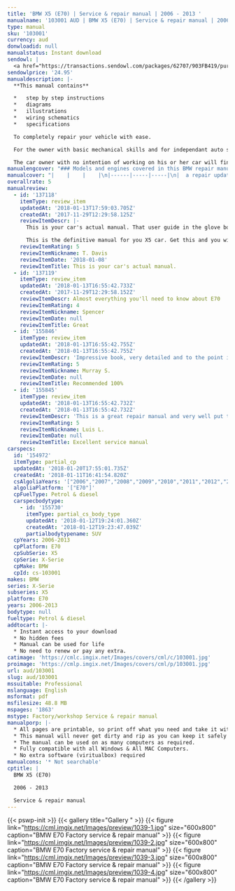 ```yaml
---
title: 'BMW X5 (E70) | Service & repair manual | 2006 - 2013 '
manualname: '103001 AUD | BMW X5 (E70) | Service & repair manual | 2006 - 2013 '
type: manual
sku: '103001'
currency: aud
donwloadid: null
manualstatus: Instant download
sendowl: |
  <a href="https://transactions.sendowl.com/packages/62707/903FB419/purchase" rel="nofollow"><img src="https://cml.imgix.net/Images/assets/add_to_cart.jpg" /></a><script type="text/javascript" src="https://transactions.sendowl.com/assets/sendowl.js" ></script>
sendowlprice: '24.95'
manualdescription: |-
  **This manual contains**

  *   step by step instructions
  *   diagrams
  *   illustrations
  *   wiring schematics
  *   specifications 

  To completely repair your vehicle with ease.

  For the owner with basic mechanical skills and for independant auto service professionals, this manual includes the same specifications and procedures available to an authorised dealer service department. 

  The car owner with no intention of working on his or her car will find that owning and referring to this manual makes it possible to be better informed and to more knowledgeably discuss repairs with an automotive technician. 
manualengcover: "### Models and engines covered in this BMW repair manual:\n\n| Model | Years | Engine code|  Power| Torque |\n| --- | --- | --- |  --- |  --- |\n| 3.0si | 2007–2008 | N52B30 | 265 PS (195 kW; 261 hp)@6650 | 315 N·m (232 lb·ft) @2750|\n| xDrive30i | 2009–2010 | N55B30 | 265 PS (195 kW; 261 hp)@6650 | 315 N·m (232 lb·ft) @2750|\n| xDrive35i | 2011–2013 | N52B30 | 306\_PS (225\_kW; 302\_hp)@5800[ | 400\_N·m (300\_lb·ft) @1200–5000|\n| 48i | 2007–2008 | N62B48 | 355\_PS (261\_kW; 350\_hp)@6300 | 3485\_N·m (358\_lb·ft)@3400–3800|\n| xDrive48i | 2009–2010 | N62B48 | 355\_PS (261\_kW; 350\_hp)@6300 | 3485\_N·m (358\_lb·ft)@3400–3800|\n| xDrive50i | 2011–2013 | N63B44 | 408\_PS (300\_kW; 402\_hp)@5500-6400 | 610\_N·m (450\_lb·ft) @1750–4500|\n| M | 2010-2013 | S63B44 | 555\_PS (408\_kW; 547\_hp)@6000 | 680\_N·m (500\_lb·ft) @1500–5650|\n| 3.0d | 2007–2008 | M57TU2D30 | 235\_PS (173\_kW; 232\_hp)@4000 | 520\_N·m (380\_lb·ft) @2000–2750|\n| xDrive3.0d | 2009–2010 | M57TU2D30 | 235\_PS (173\_kW; 232\_hp)@4000 | 520\_N·m (380\_lb·ft) @2000–2750|\n| 3.0sd| 2007–2008 | M57TU2D30 | 235\_PS (173\_kW; 232\_hp)@4000 | 520\_N·m (380\_lb·ft) @2000–2750|\n| xDrive35d| 2009–2010 | M57TU2D30 | 235\_PS (173\_kW; 232\_hp)@4000 | 520\_N·m (380\_lb·ft) @2000–2750|\n| xDrive35d| 2009–2013 | M57Y | 269\_PS (198\_kW; 265\_hp)@4200| 576\_N·m (425\_lb·ft) @1750|\n| xDrive30d | 2011–2013 | N57 | 306\_PS (225\_kW; 302\_hp)@4400 | 600\_N·m (440\_lb·ft) @1500–2500|\n| M50d | 2013| N57 | 381\_PS (280\_kW; 376\_hp)@4400 | 740\_N·m (550\_lb·ft) @2000–3000|"
manualcover: "|    |    |    |\n|------|-----|-----|\n|  a repair update 2009-2013\t\t\t\t\t\t\t\t\t\t\t\t\t\t\t\t\t\t\t\t\t\t\t\t\t\nac wiring\t\t\t\t\t\t\t\t\t\t\t\t\t\t\t\t\t\t\t\t\t\t\t\t\t\nanti lock brakes\t\t\t\t\t\t\t\t\t\t\t\t\t\t\t\t\t\t\t\t\t\t\t\t\t\naudio navigation anti-theft repairs\t\t\t\t\t\t\t\t\t\t\t\t\t\t\t\t\t\t\t\t\t\t\t\t\t\nauto trans repair\t\t\t\t\t\t\t\t\t\t\t\t\t\t\t\t\t\t\t\t\t\t\t\t\t\naxle front repair\t\t\t\t\t\t\t\t\t\t\t\t\t\t\t\t\t\t\t\t\t\t\t\t\t\naxle rear repair\t\t\t\t\t\t\t\t\t\t\t\t\t\t\t\t\t\t\t\t\t\t\t\t\t\nbody repair 41.00\t\t\t\t\t\t\t\t\t\t\t\t\t\t\t\t\t\t\t\t\t\t\t\t\t\nbody repairs\t\t\t\t\t\t\t\t\t\t\t\t\t\t\t\t\t\t\t\t\t\t\t\t\t\nbrake fluids\t\t\t\t\t\t\t\t\t\t\t\t\t\t\t\t\t\t\t\t\t\t\t\t\t\nbrake pedal repair\t\t\t\t\t\t\t\t\t\t\t\t\t\t\t\t\t\t\t\t\t\t\t\t\t\nBrakes\t\t\t\t\t\t\t\t\t\t\t\t\t\t\t\t\t\t\t\t\t\t\t\t\t\ncooling system repair\t\t\t\t\t\t\t\t\t\t\t\t\t\t\t\t\t\t\t\t\t\t\t\t\t\ncruise control\t\t\t\t\t\t\t\t\t\t\t\t\t\t\t\t\t\t\t\t\t\t\t\t\t\nengine and gearbox suspension repair 6 cyl\t\t\t\t\t\t\t\t\t\t\t\t\t\t\t\t\t\t\t\t\t\t\t\t\t\nengine and gearbox suspension repair 8 cyl\t\t\t\t\t\t\t\t\t\t\t\t\t\t\t\t\t\t\t\t\t\t\t\t\t\nengine diagnosis\t\t\t\t\t\t\t\t\t\t\t\t\t\t\t\t\t\t\t\t\t\t\t\t\t\nengine electrical repairs 6 cyl\t\t\t\t\t\t\t\t\t\t\t\t\t\t\t\t\t\t\t\t\t\t\t\t\t\n| engine electrical repairs 8 cyl\nengine electrical torques\nengine repairs 6 cyl\nengine repairs 8 cyl\nengine service 6 cyl\nengine service 8 cyl\nengine tech 6 cyl\nengine tech 8 cyl\nexhaust repair 6 cyl\nexhaust repair v8\nfuel supply system repair\nfuel system 6 cyl\nfuel system 8 cyl\ngeneral electric system repairs 6 cyl\ngeneral electric system repairs\nhvac refrigerant\nhvac repairs\ninstruments repair | lights repairs\npropeller shaft repair\nseat belts etc.\nseats repairs\nspecial tools\nstarter\nsteering repair\nsunroof\nsuspension systems integrated\ntransfer box repair\ntrouble codes\nwheels and tires\nWiring part 1\nwiring part 2\nwiring part 3\nwiring part 4 |"
overallrate: 5
manualreview:
  - id: '137118'
    itemType: review_item
    updatedAt: '2018-01-13T17:59:03.705Z'
    createdAt: '2017-11-29T12:29:58.125Z'
    reviewItemDescr: |-
      This is your car's actual manual. That user guide in the glove box is just a taster.

      This is the definitive manual for you X5 car. Get this and you will get your car; you'll understand what your mechanic is recommending and why; you'll know what you can do and how to do it.
    reviewItemRating: 5
    reviewItemNickname: T. Davis
    reviewItemDate: '2018-01-08'
    reviewItemTitle: This is your car's actual manual.
  - id: '137119'
    itemType: review_item
    updatedAt: '2018-01-13T16:55:42.733Z'
    createdAt: '2017-11-29T12:29:58.152Z'
    reviewItemDescr: Almost everything you'll need to know about E70
    reviewItemRating: 4
    reviewItemNickname: Spencer
    reviewItemDate: null
    reviewItemTitle: Great
  - id: '155846'
    itemType: review_item
    updatedAt: '2018-01-13T16:55:42.755Z'
    createdAt: '2018-01-13T16:55:42.755Z'
    reviewItemDescr: 'Impressive book, very detailed and to the point information!'
    reviewItemRating: 5
    reviewItemNickname: Murray S.
    reviewItemDate: null
    reviewItemTitle: Recommended 100%
  - id: '155845'
    itemType: review_item
    updatedAt: '2018-01-13T16:55:42.732Z'
    createdAt: '2018-01-13T16:55:42.732Z'
    reviewItemDescr: 'This is a great repair manual and very well put together. So far it''s been perfect, I haven''t run into things it doesn''t cover or lacking detail as some other brands do'
    reviewItemRating: 5
    reviewItemNickname: Luis L.
    reviewItemDate: null
    reviewItemTitle: Excellent service manual
carspecs:
  id: '154972'
  itemType: partial_cp
  updatedAt: '2018-01-20T17:55:01.735Z'
  createdAt: '2018-01-11T16:41:54.820Z'
  csAlgoliaYears: '["2006","2007","2008","2009","2010","2011","2012","2013"]'
  algoliaPlatform: '["E70"]'
  cpFuelType: Petrol & diesel
  carspecbodytype:
    - id: '155730'
      itemType: partial_cs_body_type
      updatedAt: '2018-01-12T19:24:01.360Z'
      createdAt: '2018-01-12T19:23:47.039Z'
      partialbodytypename: SUV
  cpYears: 2006-2013
  cpPlatform: E70
  cpSubSerie: X5
  cpSerie: X-Serie
  cpMake: BMW
  cpId: cs-103001
makes: BMW
series: X-Serie
subseries: X5
platform: E70
years: 2006-2013
bodytype: null
fueltype: Petrol & diesel
addtocart: |-
  * Instant access to your download
  * No hidden fees
  * Manual can be used for life
  * No need to renew or pay any extra.
catimage: 'https://cmlc.imgix.net/Images/covers/cml/c/103001.jpg'
proimage: 'https://cmlp.imgix.net/Images/covers/cml/p/103001.jpg'
url: aud/103001
slug: aud/103001
mssuitable: Professional
mslanguage: English
msformat: pdf
msfilesize: 48.8 MB
mspages: '1863'
mstype: Factory/workshop Service & repair manual
manualporp: |-
  * All pages are printable, so print off what you need and take it with you into the garage or workshop
  * This manual will never get dirty and rip as you can keep it safely on your PC and print the pages you need in matter of seconds.
  * The manual can be used on as many computers as required.
  * Fully compatible with all Windows & All MAC Computers.
  * No extra software (viritualbox) required
manualcons: '* Not searchable'
cptitle: |
  BMW X5 (E70)

  2006 - 2013

  Service & repair manual
---
```


{{< pswp-init >}}
{{< gallery title="Gallery " >}}
{{< figure link="https://cml.imgix.net/Images/preview/1039-1.jpg" size="600x800" caption="BMW E70 Factory service & repair manual" >}}
{{< figure link="https://cml.imgix.net/Images/preview/1039-2.jpg" size="600x800" caption="BMW E70 Factory service & repair manual" >}}
{{< figure link="https://cml.imgix.net/Images/preview/1039-3.jpg" size="600x800" caption="BMW E70 Factory service & repair manual" >}}
{{< figure link="https://cml.imgix.net/Images/preview/1039-4.jpg" size="600x800" caption="BMW E70 Factory service & repair manual" >}}
{{< /gallery >}}